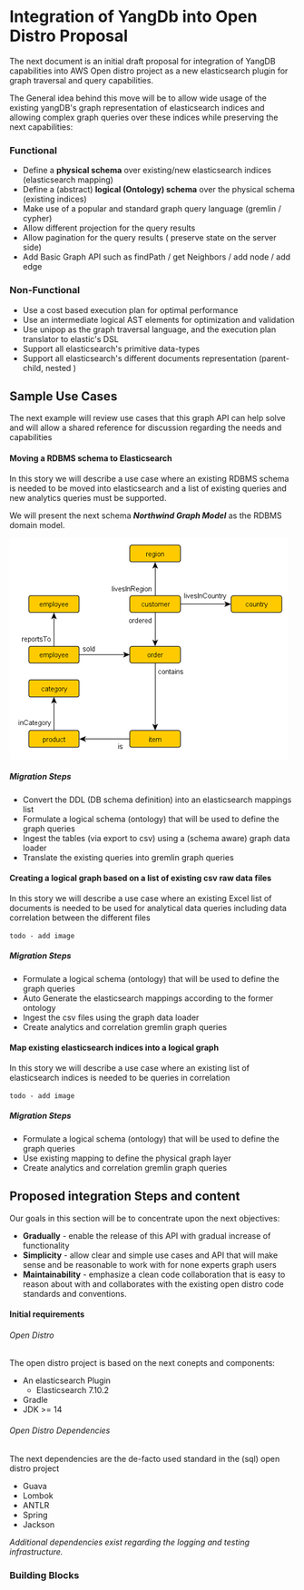 # Integration of YangDb into Open Distro Proposal
The next document is an initial draft proposal for integration of YangDB capabilities into AWS Open distro project as 
a new elasticsearch plugin for graph traversal and query capabilities.

The General idea behind this move will be to allow wide usage of the existing yangDB's graph representation of 
elasticsearch indices and allowing complex graph queries over these indices while preserving the next capabilities:

### Functional
 - Define a **physical schema** over existing/new elasticsearch indices (elasticsearch mapping)
 - Define a (abstract) **logical (Ontology) schema** over the physical schema (existing indices)
 - Make use of a popular and standard graph query language (gremlin / cypher)
 - Allow different projection for the query results
 - Allow pagination for the query results ( preserve state on the server side)
 - Add Basic Graph API such as findPath / get Neighbors / add node / add edge 
 

### Non-Functional
 - Use a cost based execution plan for optimal performance
 - Use an intermediate logical AST elements for optimization and validation
 - Use unipop as the graph traversal language, and the execution plan translator to elastic's DSL
 - Support all elasticsearch's primitive data-types 
 - Support all elasticsearch's different documents representation (parent-child, nested )


## Sample Use Cases
The next example will review use cases that this graph API can help solve and will
allow a shared reference for discussion regarding the needs and capabilities

#### Moving a RDBMS schema to Elasticsearch
In this story we will describe a use case where an existing RDBMS schema is needed to be moved into 
elasticsearch and a list of existing queries and new analytics queries must be supported.

We will present the next schema **_Northwind Graph Model_** as the RDBMS domain model.

![img.png](img.png)

#####  Migration Steps
 
 - Convert the DDL (DB schema definition) into an elasticsearch mappings list
 - Formulate a logical schema (ontology) that will be used to define the graph queries
 - Ingest the tables (via export to csv) using a (schema aware) graph data loader
 - Translate the existing queries into gremlin graph queries


#### Creating a logical graph based on a list of existing csv raw data files
In this story we will describe a use case where an existing Excel list of documents is needed 
to be used for analytical data queries including data correlation between the different files

`todo - add image`

#####  Migration Steps

- Formulate a logical schema (ontology) that will be used to define the graph queries
- Auto Generate the elasticsearch mappings according to the former ontology 
- Ingest the csv files using the graph data loader
- Create analytics and correlation gremlin graph queries


#### Map existing elasticsearch indices into a logical graph 
In this story we will describe a use case where an existing list of elasticsearch indices
is needed to be queries in correlation 

`todo - add image`

#####  Migration Steps

- Formulate a logical schema (ontology) that will be used to define the graph queries
- Use existing mapping to define the physical graph layer
- Create analytics and correlation gremlin graph queries

##  Proposed integration Steps and content

Our goals in this section will be to concentrate upon the next objectives:
 - **Gradually** - enable the release of this API with gradual increase of functionality
 - **Simplicity** - allow clear and simple use cases and API that will make sense and be reasonable to work with
   for none experts graph users
 - **Maintainability** - emphasize a clean code collaboration that is easy to reason about with and collaborates with
   the existing open distro code standards and conventions.


#### Initial requirements

###### Open Distro

The open distro project is based on the next conepts and components:
 - An elasticsearch Plugin
    - Elasticsearch 7.10.2
 - Gradle
 - JDK >= 14

###### Open Distro Dependencies
 
The next dependencies are the de-facto used standard in the (sql) open distro project

 - Guava
 - Lombok
 - ANTLR
 - Spring
 - Jackson

_Additional dependencies exist regarding the logging and testing infrastructure._

 

### Building Blocks